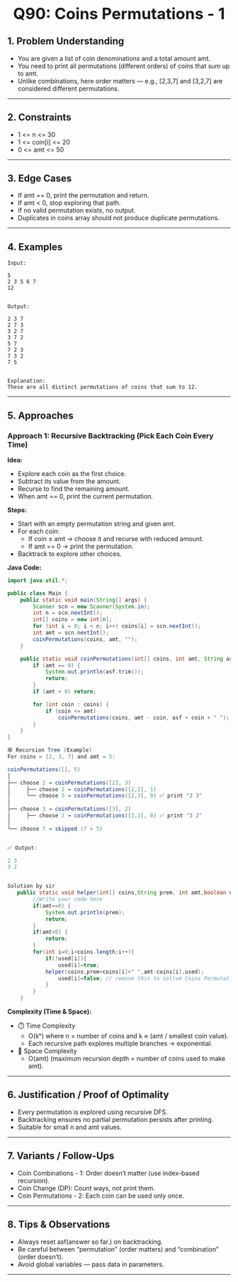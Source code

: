 <!-- #region 90-Coins Permutations - 1 -->

<h1 style="text-align:center; font-size:2.5em; font-weight:bold;">Q90: Coins Permutations - 1</h1>

## 1. Problem Understanding

- You are given a list of coin denominations and a total amount amt.
- You need to print all permutations (different orders) of coins that sum up to amt.
- Unlike combinations, here order matters — e.g., [2,3,7] and [3,2,7] are considered different permutations.
---

## 2. Constraints

- 1 <= n <= 30
- 1 <= coin[i] <= 20
- 0 <= amt <= 50
---

## 3. Edge Cases

- If amt == 0, print the permutation and return.
- If amt < 0, stop exploring that path.
- If no valid permutation exists, no output.
- Duplicates in coins array should not produce duplicate permutations.
---

## 4. Examples

```text
Input:

5
2 3 5 6 7
12


Output:

2 3 7
2 7 3
3 2 7
3 7 2
5 7
7 2 3
7 3 2
7 5


Explanation:
These are all distinct permutations of coins that sum to 12.
```

---

## 5. Approaches

### Approach 1: Recursive Backtracking (Pick Each Coin Every Time)

**Idea:**
- Explore each coin as the first choice.
- Subtract its value from the amount.
- Recurse to find the remaining amount.
- When amt == 0, print the current permutation.

**Steps:**
- Start with an empty permutation string and given amt.
- For each coin:
  * If coin ≤ amt → choose it and recurse with reduced amount.
  * If amt == 0 → print the permutation.
- Backtrack to explore other choices.

**Java Code:**
```java
import java.util.*;

public class Main {
    public static void main(String[] args) {
        Scanner scn = new Scanner(System.in);
        int n = scn.nextInt();
        int[] coins = new int[n];
        for (int i = 0; i < n; i++) coins[i] = scn.nextInt();
        int amt = scn.nextInt();
        coinPermutations(coins, amt, "");
    }

    public static void coinPermutations(int[] coins, int amt, String asf) {
        if (amt == 0) {
            System.out.println(asf.trim());
            return;
        }
        if (amt < 0) return;

        for (int coin : coins) {
            if (coin <= amt)
                coinPermutations(coins, amt - coin, asf + coin + " ");
        }
    }
}

🕸 Recursion Tree (Example)
For coins = [2, 3, 7] and amt = 5:

coinPermutations([], 5)
│
├── choose 2 → coinPermutations([2], 3)
│     ├── choose 2 → coinPermutations([2,2], 1)
│     └── choose 3 → coinPermutations([2,3], 0) ✅ print "2 3"
│
├── choose 3 → coinPermutations([3], 2)
│     ├── choose 2 → coinPermutations([3,2], 0) ✅ print "3 2"
│
└── choose 7 → skipped (7 > 5)


✅ Output:

2 3
3 2


Solution by sir
   public static void helper(int[] coins,String prem, int amt,boolean used[]){
        //Write your code here
        if(amt==0) {
            System.out.println(prem);
            return;
        }
        if(amt<0) {
            return;
        }
        for(int i=0;i<coins.length;i++){
            if(!used[i]){
                used[i]=true;
            helper(coins,prem+coins[i]+" ",amt-coins[i],used);
                used[i]=false; // remove this to sollve Coins Permutations - 2
            }
        }
    }


```

**Complexity (Time & Space):**
- ⏱️ Time Complexity
  * O(kⁿ) where n = number of coins and k ≈ (amt / smallest coin value).
  * Each recursive path explores multiple branches → exponential.
- 💾 Space Complexity
  * O(amt) (maximum recursion depth = number of coins used to make amt).

---

## 6. Justification / Proof of Optimality

- Every permutation is explored using recursive DFS.
- Backtracking ensures no partial permutation persists after printing.
- Suitable for small n and amt values.
---

## 7. Variants / Follow-Ups

- Coin Combinations - 1: Order doesn’t matter (use index-based recursion).
- Coin Change (DP): Count ways, not print them.
- Coin Permutations - 2: Each coin can be used only once.
---

## 8. Tips & Observations

- Always reset asf(answer so far.) on backtracking.
- Be careful between “permutation” (order matters) and “combination” (order doesn’t).
- Avoid global variables — pass data in parameters.
---

<!-- #endregion -->
